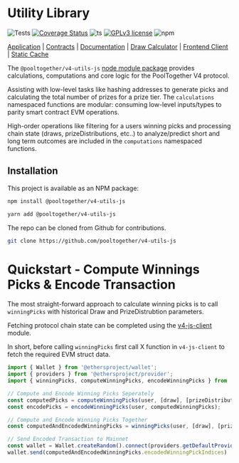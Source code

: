 # Utility Library
![Tests](https://github.com/pooltogether/v4-utils-js/actions/workflows/main.yml/badge.svg)
[![Coverage Status](https://coveralls.io/repos/github/pooltogether/v4-utils-js/badge.svg?branch=main)](https://coveralls.io/github/pooltogether/v4-utils-js?branch=main)
![ts](https://badgen.net/badge/-/TypeScript?icon=typescript&label&labelColor=blue&color=555555)
[![GPLv3 license](https://img.shields.io/badge/License-GPLv3-blue.svg)](http://perso.crans.org/besson/LICENSE.html)
![npm](https://img.shields.io/npm/v/@pooltogether/v4-utils-js)

[Application](https://app.pooltogether.com/) | [Contracts](https://github.com/pooltogether/v4-core) | [Documentation](https://docs.pooltogether.com/) | [Draw Calculator](https://github.com/pooltogether/draw-calculator-cli) | [Frontend Client](https://github.com/pooltogether/v4-js-client) | [Static Cache](https://github.com/pooltogether/v4-draw-results)

The `@pooltogether/v4-utils-js` [node module package](https://www.npmjs.com/package/@pooltogether/v4-utils-js) provides calculations, computations and core logic for the PoolTogether V4 protocol.

Assisting with low-level tasks like hashing addresses to generate picks and calculating the total number of prizes for a prize tier. The `calculations` namespaced functions are modular: consuming low-level inputs/types to parity smart contract EVM operations.

High-order operations like filtering for a users winning picks and processing chain state (draws, prizeDistributions, etc..) to analyze/predict short and long term outcomes are included in the `computations` namespaced functions.

## Installation

This project is available as an NPM package:

```sh
npm install @pooltogether/v4-utils-js
```

```sh
yarn add @pooltogether/v4-utils-js
```

The repo can be cloned from Github for contributions.

```sh
git clone https://github.com/pooltogether/v4-utils-js
```

# Quickstart - Compute Winnings Picks & Encode Transaction

The most straight-forward approach to calculate winning picks is to call `winningPicks` with historical Draw and PrizeDistrubtion parameters.

Fetching protocol chain state can be completed using the [v4-js-client](https://github.com/pooltogether/v4-js-client) module.

In short, before calling `winningPicks` first call X function in `v4-js-client` to fetch the required EVM struct data.

```ts
import { Wallet } from '@ethersproject/wallet';
import { providers } from '@ethersproject/provider';
import { winningPicks, computeWinningPicks, encodeWinningPicks } from '@pooltogether/v4-utils-js';

// Compute and Encode Winning Picks Seperately
const computedPicks = computeWinningPicks(user, [draw], [prizeDistribution]);
const encodePicks = encodeWinningPicks(user, computedWinningPicks);

// Compute and Encode Winning Picks Together
const computedAndEncodedWinningPicks = winningPicks(user, [draw], [prizeDistribution]);

// Send Encoded Transaction to Mainnet
const wallet = Wallet.createRandom().connect(providers.getDefaultProvider())
wallet.send(computedAndEncodedWinningPicks.encodedWinningPickIndices)
```
